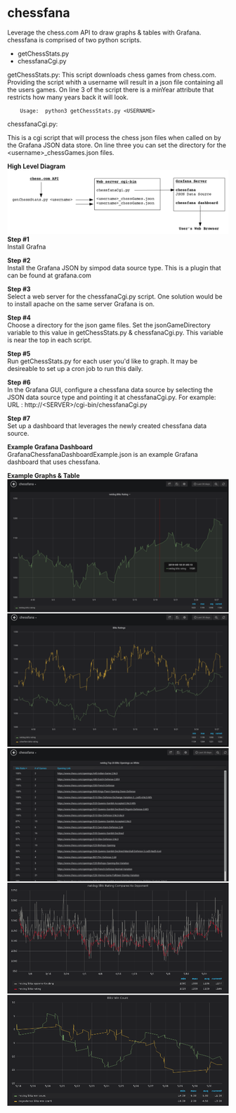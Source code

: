 # chessfana
Leverage the chess.com API to draw graphs &amp; tables with Grafana.  chessfana is comprised of two python scripts.

- getChessStats.py<br>
- chessfanaCgi.py

getChessStats.py: This script downloads chess games from chess.com.  Providing the script whith a username will result in a json file containing all the users games.  On line 3 of the script there is a minYear attribute that restricts how many years back it will look.

        Usage:  python3 getChessStats.py <USERNAME>

chessfanaCgi.py:

This is a cgi script that will process the chess json files when called on by the Grafana JSON data store.  On line three you can set the directory for the \<username\>_chessGames.json files.

**High Level Diagram**
![alt tag](https://github.com/netdsg/chessfana/blob/master/chessFanaDiagram.png)
**Step #1**<br>
Install Grafna

**Step #2**<br>
Install the Grafana JSON by simpod data source type.  This is a plugin that can be found at grafana.com

**Step #3**<br>
Select a web server for the chessfanaCgi.py script.  One solution would be to install apache on the same server Grafana is on.  

**Step #4**<br>
Choose a directory for the json game files.  Set the jsonGameDirectory variable to this value in getChessStats.py & chessfanaCgi.py.  This variable is near the top in each script.

**Step #5**<br>
Run getChessStats.py for each user you'd like to graph.  It may be desireable to set up a cron job to run this daily.

**Step #6**<br>
In the Grafana GUI, configure a chessfana data source by selecting the JSON data source type and pointing it at chessfanaCgi.py.  For example:
URL :  http://\<SERVER\>/cgi-bin/chessfanaCgi.py

**Step #7**<br>
Set up a dashboard that leverages the newly created chessfana data source.

**Example Grafana Dashboard**<br>
GrafanaChessfanaDashboardExample.json is an example Grafana dashboard that uses chessfana.

**Example Graphs & Table**
![alt tag](https://github.com/netdsg/chessfana/blob/master/rating.png)
![alt tag](https://github.com/netdsg/chessfana/blob/master/twoUserGraph.png)
![alt tag](https://github.com/netdsg/chessfana/blob/master/top20.png)
![alt tag](https://github.com/netdsg/chessfana/blob/master/blitzWithOpponentRating.png)
![alt tag](https://github.com/netdsg/chessfana/blob/master/blitzWinChart.png)

